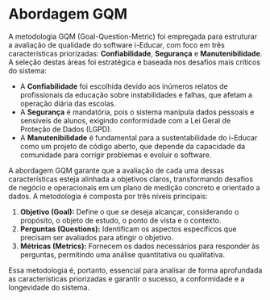 # Abordagem GQM

A metodologia GQM (Goal-Question-Metric) foi empregada para estruturar a avaliação de qualidade do software i-Educar, com foco em três características priorizadas: **Confiabilidade**, **Segurança** e **Manutenibilidade**. A seleção destas áreas foi estratégica e baseada nos desafios mais críticos do sistema:

* A **Confiabilidade** foi escolhida devido aos inúmeros relatos de profissionais da educação sobre instabilidades e falhas, que afetam a operação diária das escolas.
* A **Segurança** é mandatória, pois o sistema manipula dados pessoais e sensíveis de alunos, exigindo conformidade com a Lei Geral de Proteção de Dados (LGPD).
* A **Manutenibilidade** é fundamental para a sustentabilidade do i-Educar como um projeto de código aberto, que depende da capacidade da comunidade para corrigir problemas e evoluir o software.

A abordagem GQM garante que a avaliação de cada uma dessas características esteja alinhada a objetivos claros, transformando desafios de negócio e operacionais em um plano de medição concreto e orientado a dados. A metodologia é composta por três níveis principais:

1.  **Objetivo (Goal):** Define o que se deseja alcançar, considerando o propósito, o objeto de estudo, o ponto de vista e o contexto.
2.  **Perguntas (Questions):** Identificam os aspectos específicos que precisam ser avaliados para atingir o objetivo.
3.  **Métricas (Metrics):** Fornecem os dados necessários para responder às perguntas, permitindo uma análise quantitativa ou qualitativa.

Essa metodologia é, portanto, essencial para analisar de forma aprofundada as características priorizadas e garantir o sucesso, a conformidade e a longevidade do sistema.
